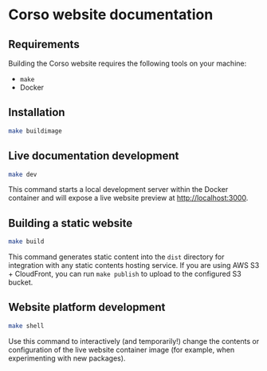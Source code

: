 # Corso website documentation

## Requirements

Building the Corso website requires the following tools on your machine:

- `make`
- Docker

## Installation

```bash
make buildimage
```

## Live documentation development

```bash
make dev
```

This command starts a local development server within the Docker container and will expose a live website preview at [http://localhost:3000](http://localhost:3000).

## Building a static website

```bash
make build
```

This command generates static content into the `dist` directory for integration with any static contents hosting service. If you are using AWS S3 + CloudFront, you can run `make publish` to upload to the configured S3 bucket.

## Website platform development

```bash
make shell
```

Use this command to interactively (and temporarily!) change the contents or
configuration of the live website container image (for example, when
experimenting with new packages).
